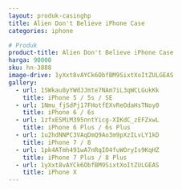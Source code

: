 ```yaml
---
layout: produk-casinghp
title: Alien Don't Believe iPhone Case
categories: iphone

# Produk
product-title: Alien Don't Believe iPhone Case
harga: 90000
sku: hn-3888
image-drive: 1yXxt8vAYCk6ObfBM9SixtXoItZULGEAS
gallery:
  - url: 1SWkau8yYWdJJmte7NAm7iL3qWCLGukKk
    title: iPhone 5 / 5s / SE
  - url: 1Nmu_fjSdPj17FHotfEXvReOdaHsTNoy0
    title: iPhone 6 / 6s
  - url: 1zfxESMiM395nntYicg-XIKdC_zEFZxwL
    title: iPhone 6 Plus / 6s Plus
  - url: 1u2hdNNPC3VAqDmQ9Ao3m9pXzILvLY1kD
    title: iPhone 7 / 8
  - url: 1pk4ATmh491wA7nRqIO4fuWOryIs9KqHZ
    title: iPhone 7 Plus / 8 Plus
  - url: 1yXxt8vAYCk6ObfBM9SixtXoItZULGEAS
    title: iPhone X
---
```

